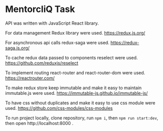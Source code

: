 # MentorcliQ Task

API was written with JavaScript React library.

For data management Redux library were used.
https://redux.js.org/

For asynchronous api calls redux-saga were used.
https://redux-saga.js.org/

To cache redux data passed to components reselect were used.
https://github.com/reduxjs/reselect

To implement routing react-router and react-router-dom were used.
https://reactrouter.com/

To make redux store keep immutable and make it easy to maintain immutable.js were used.
https://immutable-js.github.io/immutable-js/

To have css without duplicates and make it easy to use css module were used.
https://github.com/css-modules/css-modules

To run project locally, clone repository, run `npm i`, then `npm run start:dev`, then open http://localhost:8000 .

